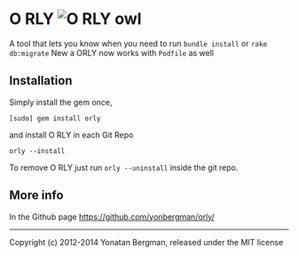 # O RLY     ![O RLY owl](https://dl.dropbox.com/u/7525692/orly.png)

A tool that lets you know when you need to run `bundle install` or `rake db:migrate` 
New a ORLY now works with `Podfile` as well

## Installation

Simply install the gem once,

    [sudo] gem install orly

and install O RLY in each Git Repo

    orly --install

To remove O RLY just run `orly --uninstall` inside the git repo.

## More info

In the Github page https://github.com/yonbergman/orly/

---
Copyright (c) 2012-2014 Yonatan Bergman, released under the MIT license